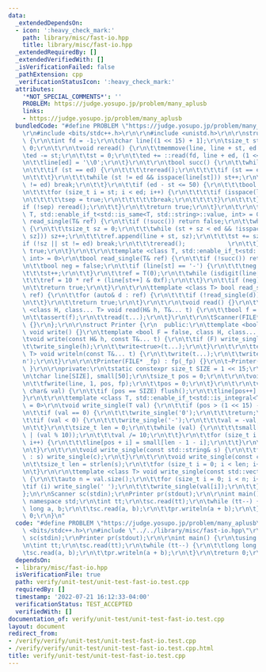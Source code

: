 ```yaml
---
data:
  _extendedDependsOn:
  - icon: ':heavy_check_mark:'
    path: library/misc/fast-io.hpp
    title: library/misc/fast-io.hpp
  _extendedRequiredBy: []
  _extendedVerifiedWith: []
  _isVerificationFailed: false
  _pathExtension: cpp
  _verificationStatusIcon: ':heavy_check_mark:'
  attributes:
    '*NOT_SPECIAL_COMMENTS*': ''
    PROBLEM: https://judge.yosupo.jp/problem/many_aplusb
    links:
    - https://judge.yosupo.jp/problem/many_aplusb
  bundledCode: "#define PROBLEM \"https://judge.yosupo.jp/problem/many_aplusb\"\r\n\
    \r\n#include <bits/stdc++.h>\r\n\r\n#include <unistd.h>\r\n\r\nstruct Scanner\
    \ {\r\n\tint fd = -1;\r\n\tchar line[(1 << 15) + 1];\r\n\tsize_t st = 0, ed =\
    \ 0;\r\n\t\r\n\tvoid reread() {\r\n\t\tmemmove(line, line + st, ed - st);\r\n\t\
    \ted -= st;\r\n\t\tst = 0;\r\n\t\ted += ::read(fd, line + ed, (1 << 15) - ed);\r\
    \n\t\tline[ed] = '\\0';\r\n\t}\r\n\t\r\n\tbool succ() {\r\n\t\twhile (true) {\r\
    \n\t\t\tif (st == ed) {\r\n\t\t\t\treread();\r\n\t\t\t\tif (st == ed) return false;\r\
    \n\t\t\t}\r\n\t\t\twhile (st != ed && isspace(line[st])) st++;\r\n\t\t\tif (st\
    \ != ed) break;\r\n\t\t}\r\n\t\tif (ed - st <= 50) {\r\n\t\t\tbool sep = false;\r\
    \n\t\t\tfor (size_t i = st; i < ed; i++) {\r\n\t\t\t\tif (isspace(line[i])) {\r\
    \n\t\t\t\t\tsep = true;\r\n\t\t\t\t\tbreak;\r\n\t\t\t\t}\r\n\t\t\t}\r\n\t\t\t\
    if (!sep) reread();\r\n\t\t}\r\n\t\treturn true;\r\n\t}\r\n\t\r\n\ttemplate <class\
    \ T, std::enable_if_t<std::is_same<T, std::string>::value, int> = 0>\r\n\tbool\
    \ read_single(T& ref) {\r\n\t\tif (!succ()) return false;\r\n\t\twhile (true)\
    \ {\r\n\t\t\tsize_t sz = 0;\r\n\t\t\twhile (st + sz < ed && !isspace(line[st +\
    \ sz])) sz++;\r\n\t\t\tref.append(line + st, sz);\r\n\t\t\tst += sz;\r\n\t\t\t\
    if (!sz || st != ed) break;\r\n\t\t\treread();            \r\n\t\t}\r\n\t\treturn\
    \ true;\r\n\t}\r\n\t\r\n\ttemplate <class T, std::enable_if_t<std::is_integral<T>::value,\
    \ int> = 0>\r\n\tbool read_single(T& ref) {\r\n\t\tif (!succ()) return false;\r\
    \n\t\tbool neg = false;\r\n\t\tif (line[st] == '-') {\r\n\t\t\tneg = true;\r\n\
    \t\t\tst++;\r\n\t\t}\r\n\t\tref = T(0);\r\n\t\twhile (isdigit(line[st])) {\r\n\
    \t\t\tref = 10 * ref + (line[st++] & 0xf);\r\n\t\t}\r\n\t\tif (neg) ref = -ref;\r\
    \n\t\treturn true;\r\n\t}\r\n\t\r\n\ttemplate <class T> bool read_single(std::vector<T>&\
    \ ref) {\r\n\t\tfor (auto& d : ref) {\r\n\t\t\tif (!read_single(d)) return false;\r\
    \n\t\t}\r\n\t\treturn true;\r\n\t}\r\n\t\r\n\tvoid read() {}\r\n\t\r\n\ttemplate\
    \ <class H, class... T> void read(H& h, T&... t) {\r\n\t\tbool f = read_single(h);\r\
    \n\t\tassert(f);\r\n\t\tread(t...);\r\n\t}\r\n\t\r\n\tScanner(FILE* fp) : fd(fileno(fp))\
    \ {}\r\n};\r\n\r\nstruct Printer {\r\n  public:\r\n\ttemplate <bool F = false>\
    \ void write() {}\r\n\ttemplate <bool F = false, class H, class... T>\r\n\t\r\n\
    \tvoid write(const H& h, const T&... t) {\r\n\t\tif (F) write_single(' ');\r\n\
    \t\twrite_single(h);\r\n\t\twrite<true>(t...);\r\n\t}\r\n\t\r\n\ttemplate <class...\
    \ T> void writeln(const T&... t) {\r\n\t\twrite(t...);\r\n\t\twrite_single('\\\
    n');\r\n\t}\r\n\r\n\tPrinter(FILE* _fp) : fp(_fp) {}\r\n\t~Printer() { flush();\
    \ }\r\n\r\nprivate:\r\n\tstatic constexpr size_t SIZE = 1 << 15;\r\n\tFILE* fp;\r\
    \n\tchar line[SIZE], small[50];\r\n\tsize_t pos = 0;\r\n\t\r\n\tvoid flush() {\r\
    \n\t\tfwrite(line, 1, pos, fp);\r\n\t\tpos = 0;\r\n\t}\r\n\t\r\n\tvoid write_single(const\
    \ char& val) {\r\n\t\tif (pos == SIZE) flush();\r\n\t\tline[pos++] = val;\r\n\t\
    }\r\n\t\r\n\ttemplate <class T, std::enable_if_t<std::is_integral<T>::value, int>\
    \ = 0>\r\n\tvoid write_single(T val) {\r\n\t\tif (pos > (1 << 15) - 50) flush();\r\
    \n\t\tif (val == 0) {\r\n\t\t\twrite_single('0');\r\n\t\t\treturn;\r\n\t\t}\r\n\
    \t\tif (val < 0) {\r\n\t\t\twrite_single('-');\r\n\t\t\tval = -val;  // todo min\r\
    \n\t\t}\r\n\t\tsize_t len = 0;\r\n\t\twhile (val) {\r\n\t\t\tsmall[len++] = char(0x30\
    \ | (val % 10));\r\n\t\t\tval /= 10;\r\n\t\t}\r\n\t\tfor (size_t i = 0; i < len;\
    \ i++) {\r\n\t\t\tline[pos + i] = small[len - 1 - i];\r\n\t\t}\r\n\t\tpos += len;\r\
    \n\t}\r\n\t\r\n\tvoid write_single(const std::string& s) {\r\n\t\tfor (char c\
    \ : s) write_single(c);\r\n\t}\r\n\t\r\n\tvoid write_single(const char* s) {\r\
    \n\t\tsize_t len = strlen(s);\r\n\t\tfor (size_t i = 0; i < len; i++) write_single(s[i]);\r\
    \n\t}\r\n\r\n\ttemplate <class T> void write_single(const std::vector<T>& val)\
    \ {\r\n\t\tauto n = val.size();\r\n\t\tfor (size_t i = 0; i < n; i++) {\r\n\t\t\
    \tif (i) write_single(' ');\r\n\t\t\twrite_single(val[i]);\r\n\t\t}\r\n\t}\r\n\
    };\n\r\nScanner sc(stdin);\r\nPrinter pr(stdout);\r\n\r\nint main() {\r\n\tusing\
    \ namespace std;\r\n\tint tt;\r\n\tsc.read(tt);\r\n\twhile (tt--) {\r\n\t\tlong\
    \ long a, b;\r\n\t\tsc.read(a, b);\r\n\t\tpr.writeln(a + b);\r\n\t}\r\n\treturn\
    \ 0;\r\n}\n"
  code: "#define PROBLEM \"https://judge.yosupo.jp/problem/many_aplusb\"\r\n\r\n#include\
    \ <bits/stdc++.h>\r\n#include \"../../library/misc/fast-io.hpp\"\r\n\r\nScanner\
    \ sc(stdin);\r\nPrinter pr(stdout);\r\n\r\nint main() {\r\n\tusing namespace std;\r\
    \n\tint tt;\r\n\tsc.read(tt);\r\n\twhile (tt--) {\r\n\t\tlong long a, b;\r\n\t\
    \tsc.read(a, b);\r\n\t\tpr.writeln(a + b);\r\n\t}\r\n\treturn 0;\r\n}"
  dependsOn:
  - library/misc/fast-io.hpp
  isVerificationFile: true
  path: verify/unit-test/unit-test-fast-io.test.cpp
  requiredBy: []
  timestamp: '2022-07-21 16:12:33-04:00'
  verificationStatus: TEST_ACCEPTED
  verifiedWith: []
documentation_of: verify/unit-test/unit-test-fast-io.test.cpp
layout: document
redirect_from:
- /verify/verify/unit-test/unit-test-fast-io.test.cpp
- /verify/verify/unit-test/unit-test-fast-io.test.cpp.html
title: verify/unit-test/unit-test-fast-io.test.cpp
---
```

